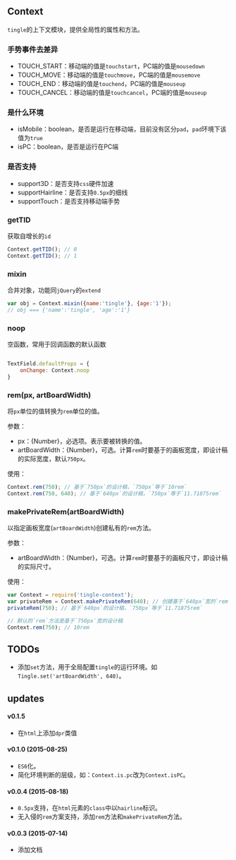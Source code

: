 ## Context

`tingle`的上下文模块，提供全局性的属性和方法。

### 手势事件去差异

* TOUCH_START：移动端的值是`touchstart`，PC端的值是`mousedown`
* TOUCH_MOVE：移动端的值是`touchmove`，PC端的值是`mousemove`
* TOUCH_END：移动端的值是`touchend`，PC端的值是`mouseup`
* TOUCH_CANCEL：移动端的值是`touchcancel`，PC端的值是`mouseup`

### 是什么环境

* isMobile：boolean，是否是运行在移动端，目前没有区分`pad`，`pad`环境下该值为`true`
* isPC：boolean，是否是运行在PC端

### 是否支持

* support3D：是否支持`css`硬件加速
* supportHairline：是否支持`0.5px`的细线
* supportTouch：是否支持移动端手势

### getTID

获取自增长的`id`

```js
Context.getTID(); // 0
Context.getTID(); // 1
```

### mixin

合并对象，功能同`jQuery`的`extend`

```js
var obj = Context.mixin({name:'tingle'}, {age:'1'});
// obj === {'name':'tingle', 'age':'1'}
```

### noop

空函数，常用于回调函数的默认函数

```js

TextField.defaultProps = {
    onChange: Context.noop
}
```

### rem(px, artBoardWidth)

将`px`单位的值转换为`rem`单位的值。

参数：

* px：{Number}，必选项。表示要被转换的值。
* artBoardWidth：{Number}，可选。计算`rem`时要基于的画板宽度，即设计稿的实际宽度，默认`750px`。

使用：

```js
Context.rem(750); // 基于`750px`的设计稿，`750px`等于`10rem`
Context.rem(750, 640); // 基于`640px`的设计稿，`750px`等于`11.71875rem`
```

### makePrivateRem(artBoardWidth)

以指定画板宽度(`artBoardWidth`)创建私有的`rem`方法。

参数：

* artBoardWidth：{Number}，可选。计算`rem`时要基于的画板尺寸，即设计稿的实际尺寸。

使用：

```js
var Context = require('tingle-context');
var privateRem = Context.makePrivateRem(640); // 创建基于`640px`宽的`rem`方法
privateRem(750); // 基于`640px`的设计稿，`750px`等于`11.71875rem`

// 默认的`rem`方法是基于`750px`宽的设计稿
Context.rem(750); // 10rem
```



## TODOs

* 添加`set`方法，用于全局配置`tingle`的运行环境。如`Tingle.set('artBoardWidth', 640)`。

## updates

#### v0.1.5

* 在`html`上添加`dpr`类值

#### v0.1.0 (2015-08-25)

* `ES6`化。
* 简化环境判断的层级，如：`Context.is.pc`改为`Context.isPC`。

#### v0.0.4 (2015-08-18)

* `0.5px`支持，在`html`元素的`class`中以`hairline`标识。
* 无入侵的`rem`方案支持，添加`rem`方法和`makePrivateRem`方法。

#### v0.0.3 (2015-07-14)

* 添加文档


